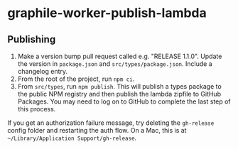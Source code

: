# graphile-worker-publish-lambda

## Publishing

1. Make a version bump pull request called e.g. "RELEASE 1.1.0". Update the
   version in `package.json` and `src/types/package.json`. Include a changelog
   entry.
2. From the root of the project, run `npm ci`.
3. From `src/types`, run `npm publish`. This will publish a types package to the
   public NPM registry and then publish the lambda zipfile to GitHub Packages.
   You may need to log on to GitHub to complete the last step of this process.

If you get an authorization failure message, try deleting the `gh-release` config
folder and restarting the auth flow. On a Mac, this is at
`~/Library/Application Support/gh-release`.
